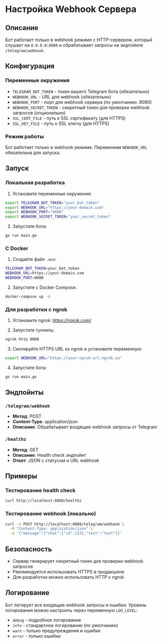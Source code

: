 # Настройка Webhook Сервера

## Описание

Бот работает только в webhook режиме с HTTP-сервером, который слушает на `0.0.0.0:8080` и обрабатывает запросы на эндпойнте `/telegram/webhook`.

## Конфигурация

### Переменные окружения

- `TELEGRAM_BOT_TOKEN` - токен вашего Telegram бота (обязательно)
- `WEBHOOK_URL` - URL для webhook (обязательно)
- `WEBHOOK_PORT` - порт для webhook сервера (по умолчанию: 8080)
- `WEBHOOK_SECRET_TOKEN` - секретный токен для проверки webhook запросов (опционально)
- `SSL_CERT_FILE` - путь к SSL сертификату (для HTTPS)
- `SSL_KEY_FILE` - путь к SSL ключу (для HTTPS)

### Режим работы

Бот работает только в webhook режиме. Переменная `WEBHOOK_URL` обязательна для запуска.

## Запуск

### Локальная разработка

1. Установите переменные окружения:
```bash
export TELEGRAM_BOT_TOKEN="your_bot_token"
export WEBHOOK_URL="https://your-domain.com"
export WEBHOOK_PORT="8080"
export WEBHOOK_SECRET_TOKEN="your_secret_token"
```

2. Запустите бота:
```bash
go run main.go
```

### С Docker

1. Создайте файл `.env`:
```bash
TELEGRAM_BOT_TOKEN=your_bot_token
WEBHOOK_URL=https://your-domain.com
WEBHOOK_PORT=8080
```

2. Запустите с Docker Compose:
```bash
docker-compose up -d
```

### Для разработки с ngrok

1. Установите ngrok: https://ngrok.com/

2. Запустите туннель:
```bash
ngrok http 8080
```

3. Скопируйте HTTPS URL из ngrok и установите переменную:
```bash
export WEBHOOK_URL="https://your-ngrok-url.ngrok.io"
```

4. Запустите бота:
```bash
go run main.go
```

## Эндпойнты

### `/telegram/webhook`
- **Метод**: POST
- **Content-Type**: application/json
- **Описание**: Обрабатывает входящие webhook запросы от Telegram

### `/healthz`
- **Метод**: GET
- **Описание**: Health check эндпойнт
- **Ответ**: JSON с статусом и URL webhook

## Примеры

### Тестирование health check
```bash
curl http://localhost:8080/healthz
```

### Тестирование webhook (локально)
```bash
curl -X POST http://localhost:8080/telegram/webhook \
  -H "Content-Type: application/json" \
  -d '{"message":{"chat":{"id":123},"text":"test"}}'
```

## Безопасность

- Сервер генерирует секретный токен для проверки webhook запросов
- Рекомендуется использовать HTTPS в продакшене
- Для разработки можно использовать HTTP с ngrok

## Логирование

Бот логирует все входящие webhook запросы и ошибки. Уровень логирования можно настроить через переменную `LOG_LEVEL`:
- `debug` - подробное логирование
- `info` - стандартное логирование (по умолчанию)
- `warn` - только предупреждения и ошибки
- `error` - только ошибки
